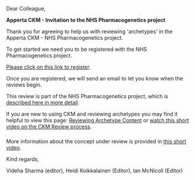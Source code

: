 Dear Colleague,

**Apperta CKM - Invitation to the NHS Pharmacogenetics project**

Thank you for agreeing to help us with reviewing 'archetypes' in the Apperta CKM - NHS Pharmacogenetics project.

To get started we need you to be registered with the NHS Pharmacogenetics project.

[Please click on this link to register](https://ckm.apperta.org/ckm/#signUp_1051.61.62_3b7a82f9dafec941363da6c3e58a46b5).

Once you are registered, we will send an email to let you know when the reviews begin.

This review is part of the NHS Pharmacogenetics project, which is [described here in more detail](https://apperta-ckm.github.io/msk-ortho-pathways/).

If you are new to using CKM and reviewing archetypes you may find it helpful to view this page: [Reviewing Archetype Content](https://apperta-ckm.github.io/msk-ortho-pathways/CKM-001-%20Reviewing-an-Archetype-on-CKM/) or [watch this short video on the CKM Review process](https://apperta-ckm.github.io/msk-ortho-pathways/CKM-001-%20Reviewing-an-Archetype-on-CKM/).

### 
More information about the concept under review is provided in [this short video](https://vimeo.com/840448757?share=copy).

Kind regards,

Videha Sharma (editor), Heidi Koikkalainen (Editor), Ian McNicoll (Editor)